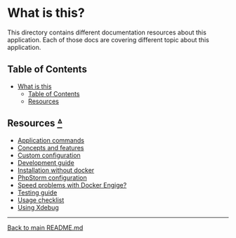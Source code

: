 # What is this?

This directory contains different documentation resources about this
application. Each of those docs are covering different topic about this
application.

## Table of Contents

* [What is this](#what-is-this)
  * [Table of Contents](#table-of-contents)
  * [Resources](#resources-table-of-contents)

## Resources [ᐞ](#table-of-contents)

* [Application commands](COMMANDS.md)
* [Concepts and features](CONCEPTS_AND_FEATURES.md)
* [Custom configuration](CUSTOM_CONFIGURATION.md)
* [Development guide](DEVELOPMENT.md)
* [Installation without docker](INSTALLATION_WITHOUT_DOCKER.md)
* [PhpStorm configuration](PHPSTORM.md)
* [Speed problems with Docker Engige?](SPEED_UP_DOCKER_COMPOSE.md)
* [Testing guide](TESTING.md)
* [Usage checklist](USAGE_CHECKLIST.md)
* [Using Xdebug](XDEBUG.md)

---

[Back to main README.md](../README.md)
